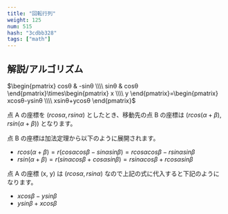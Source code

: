 ```yaml
---
title: "回転行列"
weight: 125
num: 515
hash: "3cdbb328"
tags: ["math"]
---
```


## 解説/アルゴリズム

$\begin{pmatrix} cosθ & -sinθ \\\\ sinθ & cosθ \end{pmatrix}\times\begin{pmatrix} x \\\\ y \end{pmatrix}=\begin{pmatrix} xcosθ-ysinθ \\\\ xsinθ+ycosθ \end{pmatrix}$

点 A の座標を $(rcos\alpha, rsin\alpha)$ としたとき、移動先の点 B の座標は $(rcos(\alpha+\beta), rsin(\alpha+\beta))$ となります。

点 B の座標は加法定理から以下のように展開されます。

- $rcos(\alpha+\beta) = r(cos \alpha cos\beta-sin \alpha sin\beta) = rcos \alpha cos\beta-rsin \alpha sin\beta$
- $rsin(\alpha+\beta) = r(sin \alpha cos \beta +cos \alpha sin \beta ) = rsin \alpha cos \beta +rcos \alpha sin \beta$

点 A の座標 (x, y) は $(rcos\alpha, rsin\alpha)$ なので上記の式に代入すると下記のようになります。

- $xcos\beta-ysin\beta$
- $ysin\beta+xcos\beta$

